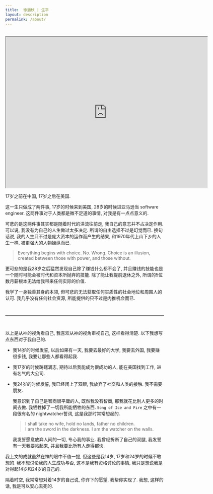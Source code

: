 ```yaml
---
title:  徐涵秋 | 生平
layout: description
permalink: /about/
---
```


<br>

<iframe src="https://drive.google.com/file/d/1iKC8HojDOf3x7-_rvA4uaFQrlp5ixS6I/preview" width="640" height="480" allow="autoplay"></iframe>


17岁之前在中国, 17岁之后在美国. 

这一生只做成了两件事, 17岁的时候来到美国, 28岁的时候进亚马逊当 software engineer. 这两件事对于人类都是微不足道的事情, 对我是有一点点意义的. 

可悲的是这两件事其实都是随着时代的洪流往前走, 我自己的意志并不占决定作用. 可以说, 我没有为自己的人生做过太多决定. 所谓的自主选择不过是幻觉而已.  换句话说, 我的人生只不过是庞大资本的运作而产生的结果, 和1970年代上山下乡的人生一样, 被更强大的人物操纵而已. 

> Everything begins with choice. 
> No. Wrong. Choice is an illusion, created between those with power, and those without. 

更可悲的是我28岁之后猛然发现自己除了赚钱什么都不会了, 并且赚钱的技能也是一个随时可能会被时代和资本所抛弃的技能.  除了能让我提前退休之外, 所谓的5位数月薪根本无法给我带来任何实际的价值. 

我学了一身独善其身的本领, 但可悲的无法获取任何实质性的社会地位和周围人的认可. 我几乎没有任何社会资源, 所能提供的只不过是内推机会而已. 

<br>

---

<br>


以上是从神的视角看自己, 我喜欢从神的视角审视自己, 这样看得清楚.  以下我想写点东西对于我自己的. 

- 我14岁的时候发誓, 以后如果有一天, 我要去最好的大学, 我要去外国, 我要赚很多钱, 我要让那些人都看得起我. 

- 我17岁的时候踌躇满志, 期待以后我能成为很成功的人, 能在美国找到工作, 进有名气的大公司. 

- 我24岁的时候发誓, 我已经闭上了双眼, 我放弃了社交和人类的接触. 我不需要朋友. 

	我意识到了自己是智商很平庸的人, 既然我没有智商, 那我就花比别人更多的时间去做. 我牺牲掉了一切我所能牺牲的东西. `Song of Ice and Fire` 之中有一段很有名的 nightwatcher誓词, 这是我那时常常想起的. 

	> I shall take no wife, hold no lands, father no children.   
	> I am the sword in the darkness. I am the watcher on the walls.
	
	我发誓愿意放弃人间的一切, 专心我的事业. 我曾经折断了自己的双腿, 我发誓有一天我要站起来, 并且我要比所有人走得都快.
	
我上文的成就虽然在神的眼中不值一提, 但这些是我14岁, 17岁和24岁的时候不敢想的. 我不想讨论我的人生成功与否, 这不是我有资格讨论的事情, 我只是想说我是对得起14岁和24岁的自己的.

隔着时空, 我常常想对着14岁的自己说, 你许下的愿望, 我帮你实现了.  我想, 这样的话, 我是可以安心去死的. 

